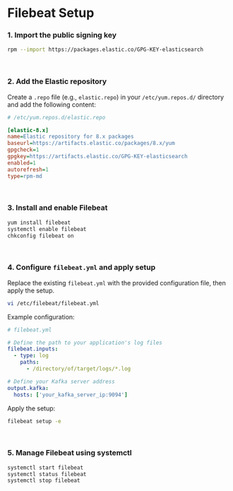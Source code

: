 # Filebeat Setup

### 1. Import the public signing key

```bash
rpm --import https://packages.elastic.co/GPG-KEY-elasticsearch
```

<br>

### 2. Add the Elastic repository

Create a `.repo` file (e.g., `elastic.repo`) in your `/etc/yum.repos.d/` directory and add the following content:

```ini
# /etc/yum.repos.d/elastic.repo

[elastic-8.x]
name=Elastic repository for 8.x packages
baseurl=https://artifacts.elastic.co/packages/8.x/yum
gpgcheck=1
gpgkey=https://artifacts.elastic.co/GPG-KEY-elasticsearch
enabled=1
autorefresh=1
type=rpm-md
```

<br>

### 3. Install and enable Filebeat

```bash
yum install filebeat
systemctl enable filebeat
chkconfig filebeat on
```

<br>

### 4. Configure `filebeat.yml` and apply setup

Replace the existing `filebeat.yml` with the provided configuration file, then apply the setup.

```bash
vi /etc/filebeat/filebeat.yml
```

Example configuration:

```yaml
# filebeat.yml

# Define the path to your application's log files
filebeat.inputs:
  - type: log
    paths:
      - /directory/of/target/logs/*.log

# Define your Kafka server address
output.kafka:
  hosts: ['your_kafka_server_ip:9094']
```

Apply the setup:

```bash
filebeat setup -e
```

<br>

### 5. Manage Filebeat using systemctl

```bash
systemctl start filebeat
systemctl status filebeat
systemctl stop filebeat
```
